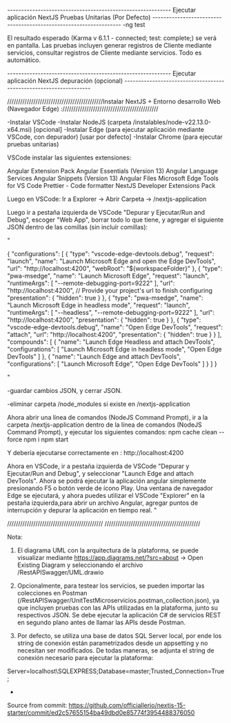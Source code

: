 ----------------------------------------------------------- Ejecutar aplicación NextJS Pruebas Unitarias (Por Defecto) ------------------------------------------------------------------ 
-ng test

El resultado esperado (Karma v 6.1.1 - connected; test: complete;) se verá en pantalla. 
Las pruebas incluyen generar registros de Cliente mediante servicios, consultar registros de Cliente mediante servicios. 
Todo es automático.

----------------------------------------------------------- Ejecutar aplicación NextJS depuración (opcional) ------------------------------------------------------------------

////////////////////////////////////////////Instalar NextJS + Entorno desarrollo Web (Navegador Edge) :////////////////////////////////////////////

-Instalar VSCode -Instalar NodeJS (carpeta /instalables/node-v22.13.0-x64.msi) [opcional] 
-Instalar Edge (para ejecutar aplicación mediante VSCode, con depurador) [usar por defecto] 
-Instalar Chrome (para ejecutar pruebas unitarias)

VSCode instalar las siguientes extensiones:

Angular Extension Pack
Angular Essentials (Version 13)
Angular Language Services
Angular Snippets (Version 13)
Angular Files
Microsoft Edge Tools for VS Code
Prettier - Code formatter
NextJS Developer Extensions Pack


Luego en VSCode: Ir a Explorer -> Abrir Carpeta -> /nextjs-application

Luego ir a pestaña izquierda de VSCode "Depurar y Ejecutar/Run and Debug", escoger "Web App", borrar todo lo que tiene, y agregar el siguiente JSON dentro de las comillas (sin incluír comillas):

"

{ "configurations": [ { "type": "vscode-edge-devtools.debug", "request": "launch", "name": "Launch Microsoft Edge and open the Edge DevTools", "url": "http://localhost:4200", "webRoot": "${workspaceFolder}" }, { "type": "pwa-msedge", "name": "Launch Microsoft Edge", "request": "launch", "runtimeArgs": [ "--remote-debugging-port=9222" ], "url": "http://localhost:4200", // Provide your project's url to finish configuring "presentation": { "hidden": true } }, { "type": "pwa-msedge", "name": "Launch Microsoft Edge in headless mode", "request": "launch", "runtimeArgs": [ "--headless", "--remote-debugging-port=9222" ], "url": "http://localhost:4200", "presentation": { "hidden": true } }, { "type": "vscode-edge-devtools.debug", "name": "Open Edge DevTools", "request": "attach", "url": "http://localhost:4200", "presentation": { "hidden": true } } ], "compounds": [ { "name": "Launch Edge Headless and attach DevTools", "configurations": [ "Launch Microsoft Edge in headless mode", "Open Edge DevTools" ] }, { "name": "Launch Edge and attach DevTools", "configurations": [ "Launch Microsoft Edge", "Open Edge DevTools" ] } ] }

"

-guardar cambios JSON, y cerrar JSON.

-eliminar carpeta /node_modules si existe en /nextjs-application

Ahora abrir una línea de comandos (NodeJS Command Prompt), ir a la carpeta /nextjs-application dentro de la línea de comandos (NodeJS Command Prompt), y ejecutar los siguientes comandos:
npm cache clean --force npm i npm start

Y debería ejecutarse correctamente en : http://localhost:4200

Ahora en VSCode, ir a pestaña izquierda de VSCode "Depurar y Ejecutar/Run and Debug", y seleccionar "Launch Edge and attach DevTools". Ahora se podrá ejecutar la aplicación angular simplemente presionando F5 o botón verde de ícono Play. Una ventana de navegador Edge se ejecutará, y ahora puedes utilizar el VSCode "Explorer" en la pestaña izquierda,para abrir un archivo Angular, agregar puntos de interrupción y depurar la aplicación en tiempo real.
"

//////////////////////////////////////////// ////////////////////////////////////////////

Nota:

1) El diagrama UML con la arquitectura de la plataforma, se puede visualizar mediante https://app.diagrams.net/?src=about -> Open Existing Diagram y seleccionando el archivo /RestAPISwagger/UML.drawio

2) Opcionalmente, para testear los servicios, se pueden importar las colecciones en Postman (/RestAPISwagger/UnitTestMicroservicios.postman_collection.json), ya que incluyen pruebas con las APIs utilizadas en la plataforma, junto su respectivos JSON. Se debe ejecutar la aplicación C# de servicios REST en segundo plano antes de llamar las APIs desde Postman.

3) Por defecto, se utiliza una base de datos SQL Server local, por ende los string de conexión están parametrizados desde un appsetting y no necesitan ser modificados. De todas maneras, se adjunta el string de conexión necesario para ejecutar la plataforma:

Server=localhost\SQLEXPRESS;Database=master;Trusted_Connection=True;

-

Source from commit:
https://github.com/officiallerio/nextjs-15-starter/commit/ed2c57655154ba49dbd0e85774f3954488376050
